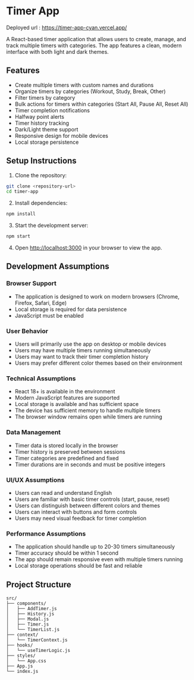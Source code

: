 # Timer App
Deployed url : https://timer-app-cyan.vercel.app/ 

A React-based timer application that allows users to create, manage, and track multiple timers with categories. The app features a clean, modern interface with both light and dark themes.

## Features

- Create multiple timers with custom names and durations
- Organize timers by categories (Workout, Study, Break, Other)
- Filter timers by category
- Bulk actions for timers within categories (Start All, Pause All, Reset All)
- Timer completion notifications
- Halfway point alerts
- Timer history tracking
- Dark/Light theme support
- Responsive design for mobile devices
- Local storage persistence

## Setup Instructions

1. Clone the repository:
```bash
git clone <repository-url>
cd timer-app
```

2. Install dependencies:
```bash
npm install
```

3. Start the development server:
```bash
npm start
```

4. Open [http://localhost:3000](http://localhost:3000) in your browser to view the app.

## Development Assumptions

### Browser Support
- The application is designed to work on modern browsers (Chrome, Firefox, Safari, Edge)
- Local storage is required for data persistence
- JavaScript must be enabled

### User Behavior
- Users will primarily use the app on desktop or mobile devices
- Users may have multiple timers running simultaneously
- Users may want to track their timer completion history
- Users may prefer different color themes based on their environment

### Technical Assumptions
- React 18+ is available in the environment
- Modern JavaScript features are supported
- Local storage is available and has sufficient space
- The device has sufficient memory to handle multiple timers
- The browser window remains open while timers are running

### Data Management
- Timer data is stored locally in the browser
- Timer history is preserved between sessions
- Timer categories are predefined and fixed
- Timer durations are in seconds and must be positive integers

### UI/UX Assumptions
- Users can read and understand English
- Users are familiar with basic timer controls (start, pause, reset)
- Users can distinguish between different colors and themes
- Users can interact with buttons and form controls
- Users may need visual feedback for timer completion

### Performance Assumptions
- The application should handle up to 20-30 timers simultaneously
- Timer accuracy should be within 1 second
- The app should remain responsive even with multiple timers running
- Local storage operations should be fast and reliable

## Project Structure

```
src/
├── components/
│   ├── AddTimer.js
│   ├── History.js
│   ├── Modal.js
│   ├── Timer.js
│   └── TimerList.js
├── context/
│   └── TimerContext.js
├── hooks/
│   └── useTimerLogic.js
├── styles/
│   └── App.css
├── App.js
└── index.js
```
